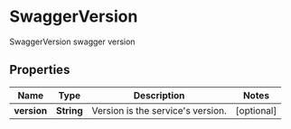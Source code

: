 

# SwaggerVersion

SwaggerVersion swagger version

## Properties

Name | Type | Description | Notes
------------ | ------------- | ------------- | -------------
**version** | **String** | Version is the service&#39;s version. |  [optional]



